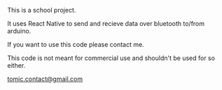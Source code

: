 This is a school project.

It uses React Native to send and recieve data over bluetooth to/from arduino.

If you want to use this code please contact me.

This code is not meant for commercial use and shouldn't be used for so either.

tomic.contact@gmail.com 
